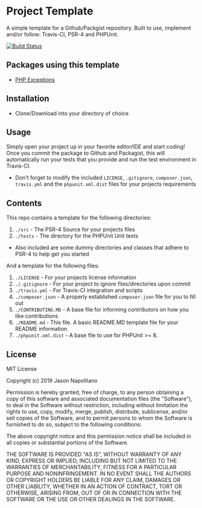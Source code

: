 # Project Template

A simple template for a Github/Packgist repository. Built to use, implement and/or follow: Travis-CI, PSR-4 and PHPUnit.

[![Build Status](https://travis-ci.com/jason-napolitano/PHP-Exceptions.svg?branch=master)](https://travis-ci.com/jason-napolitano/PHP-Exceptions)

## Packages using this template
 - [PHP Exceptions](https://github.com/jason-napolitano/PHP-Exceptions)

## Installation
 - Clone/Download into your directory of choice

## Usage
Simply open your project up in your favorite editor/IDE and start coding! Once you commit the package to Github and Packagist, this will automatically run your tests that you provide and run the test environment in Travis-CI.

 - Don't forget to modify the included `LICENSE`, `.gitignore`, `composer.json`, `travis.yml` and the `phpunit.xml.dist` files for your projects requirements

## Contents
This repo contains a template for the following directories:
 1. `./src` - The PSR-4 Source for your projects files
 2. `./tests` - The directory for the PHPUnit Unit tests
   - Also included are some dummy directories and classes that adhere to PSR-4 to help get you started

And a template for the following files:
 1. `./LICENSE` - For your projects license information
 2. `./.gitignore` - For your project to ignore files/directories upon commit
 3. `./travis.yml` - For Travis-CI integration and scripts
 4. `./composer.json` - A properly established `composer.json` file for you to fill out
 5. `./CONTRIBUTING.MD` - A base file for informing contributors on how you like contributions
 6. `./README.md` - This file. A basic README.MD template file for your README information
 7. `./phpunit.xml.dist` - A base file to use for PHPUnit >= 8.


## License
MIT License

Copyright (c) 2019 Jason Napolitano

Permission is hereby granted, free of charge, to any person obtaining a copy
of this software and associated documentation files (the "Software"), to deal
in the Software without restriction, including without limitation the rights
to use, copy, modify, merge, publish, distribute, sublicense, and/or sell
copies of the Software, and to permit persons to whom the Software is
furnished to do so, subject to the following conditions:

The above copyright notice and this permission notice shall be included in all
copies or substantial portions of the Software.

THE SOFTWARE IS PROVIDED "AS IS", WITHOUT WARRANTY OF ANY KIND, EXPRESS OR
IMPLIED, INCLUDING BUT NOT LIMITED TO THE WARRANTIES OF MERCHANTABILITY,
FITNESS FOR A PARTICULAR PURPOSE AND NONINFRINGEMENT. IN NO EVENT SHALL THE
AUTHORS OR COPYRIGHT HOLDERS BE LIABLE FOR ANY CLAIM, DAMAGES OR OTHER
LIABILITY, WHETHER IN AN ACTION OF CONTRACT, TORT OR OTHERWISE, ARISING FROM,
OUT OF OR IN CONNECTION WITH THE SOFTWARE OR THE USE OR OTHER DEALINGS IN THE
SOFTWARE.
